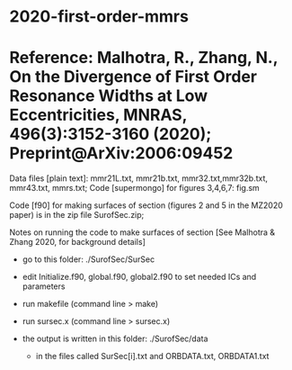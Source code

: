 # 2020-first-order-mmrs
# Reference: Malhotra, R., Zhang, N., On the Divergence of First Order Resonance Widths at Low Eccentricities, MNRAS, 496(3):3152-3160 (2020); Preprint@ArXiv:2006:09452   

Data files [plain text]: mmr21L.txt, mmr21b.txt, mmr32.txt,mmr32b.txt, mmr43.txt, mmrs.txt;
Code [supermongo] for figures 3,4,6,7: fig.sm

Code [f90] for making surfaces of section (figures 2 and 5 in the MZ2020 paper) is in the zip file SurofSec.zip;

Notes on running the code to make surfaces of section
[See Malhotra & Zhang 2020, for background details]

- go to this folder: ./SurofSec/SurSec

- edit Initialize.f90, global.f90, global2.f90  to set needed ICs and parameters

- run makefile (command line > make)

- run sursec.x (command line > sursec.x)

- the output is written in this folder: ./SurofSec/data
  - in the files called SurSec[i].txt and ORBDATA.txt, ORBDATA1.txt
